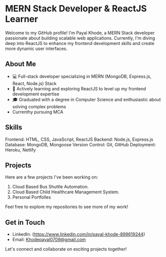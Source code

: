 # MERN Stack Developer & ReactJS Learner

Welcome to my GitHub profile! I'm Payal Khode, a MERN Stack developer passionate about building scalable web applications. Currently, I'm diving deep into ReactJS to enhance my frontend development skills and create more dynamic user interfaces.

## About Me

- 💻 Full-stack developer specializing in MERN (MongoDB, Express.js, React, Node.js) Stack
- 🌱 Actively learning and exploring ReactJS to level up my frontend development expertise
- 🎓 Graduated with a degree in Computer Science and enthusiastic about solving complex problems
- Currenthy pursuing MCA 

## Skills

Frontend: HTML, CSS, JavaScript, ReactJS
Backend: Node.js, Express.js
Database: MongoDB, Mongoose
Version Control: Git, GitHub
Deployment: Heroku, Netlify

<!---
khodepayal0709/khodepayal0709 is a ✨ special ✨ repository because its `README.md` (this file) appears on your GitHub profile.
You can click the Preview link to take a look at your changes.
--->
## Projects

Here are a few projects I've been working on:

1. Cloud Based Bus Shuttle Automation. 
2. Cloud Based Child Healthcare Management System.
3. Personal Portfolles

Feel free to explore my repositories to see more of my work!

## Get in Touch

- LinkedIn: (https://www.linkedin.com/in/payal-khode-899619244)
- Email: Khodepayal0709@gmail.com

Let's connect and collaborate on exciting projects together!

